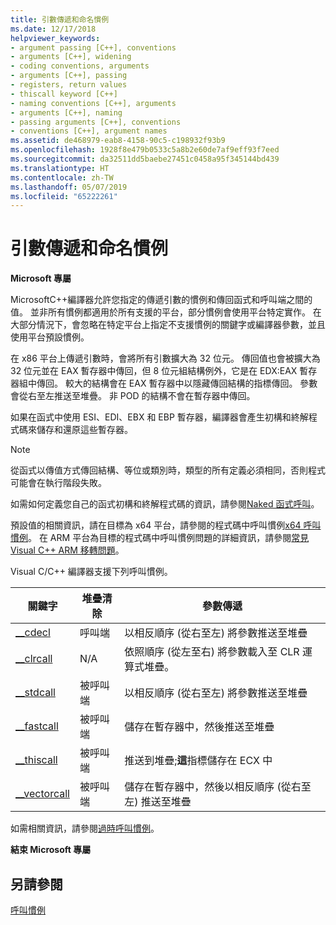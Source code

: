```yaml
---
title: 引數傳遞和命名慣例
ms.date: 12/17/2018
helpviewer_keywords:
- argument passing [C++], conventions
- arguments [C++], widening
- coding conventions, arguments
- arguments [C++], passing
- registers, return values
- thiscall keyword [C++]
- naming conventions [C++], arguments
- arguments [C++], naming
- passing arguments [C++], conventions
- conventions [C++], argument names
ms.assetid: de468979-eab8-4158-90c5-c198932f93b9
ms.openlocfilehash: 1928f8e479b0533c5a8b2e60de7af9eff93f7eed
ms.sourcegitcommit: da32511dd5baebe27451c0458a95f345144bd439
ms.translationtype: HT
ms.contentlocale: zh-TW
ms.lasthandoff: 05/07/2019
ms.locfileid: "65222261"
---
```

# <a name="argument-passing-and-naming-conventions"></a>引數傳遞和命名慣例

**Microsoft 專屬**

MicrosoftC++編譯器允許您指定的傳遞引數的慣例和傳回函式和呼叫端之間的值。 並非所有慣例都適用於所有支援的平台，部分慣例會使用平台特定實作。 在大部分情況下，會忽略在特定平台上指定不支援慣例的關鍵字或編譯器參數，並且使用平台預設慣例。

在 x86 平台上傳遞引數時，會將所有引數擴大為 32 位元。 傳回值也會被擴大為 32 位元並在 EAX 暫存器中傳回，但 8 位元組結構例外，它是在 EDX:EAX 暫存器組中傳回。 較大的結構會在 EAX 暫存器中以隱藏傳回結構的指標傳回。 參數會從右至左推送至堆疊。 非 POD 的結構不會在暫存器中傳回。

如果在函式中使用 ESI、EDI、EBX 和 EBP 暫存器，編譯器會產生初構和終解程式碼來儲存和還原這些暫存器。

> [!NOTE]
> 從函式以傳值方式傳回結構、等位或類別時，類型的所有定義必須相同，否則程式可能會在執行階段失敗。

如需如何定義您自己的函式初構和終解程式碼的資訊，請參閱[Naked 函式呼叫](../cpp/naked-function-calls.md)。

預設值的相關資訊，請在目標為 x64 平台，請參閱的程式碼中呼叫慣例[x64 呼叫慣例](../build/x64-calling-convention.md)。 在 ARM 平台為目標的程式碼中呼叫慣例問題的詳細資訊，請參閱[常見 Visual C++ ARM 移轉問題](../build/common-visual-cpp-arm-migration-issues.md)。

Visual C/C++ 編譯器支援下列呼叫慣例。

|關鍵字|堆疊清除|參數傳遞|
|-------------|-------------------|-----------------------|
|[__cdecl](../cpp/cdecl.md)|呼叫端|以相反順序 (從右至左) 將參數推送至堆疊|
|[__clrcall](../cpp/clrcall.md)|N/A|依照順序 (從左至右) 將參數載入至 CLR 運算式堆疊。|
|[__stdcall](../cpp/stdcall.md)|被呼叫端|以相反順序 (從右至左) 將參數推送至堆疊|
|[__fastcall](../cpp/fastcall.md)|被呼叫端|儲存在暫存器中，然後推送至堆疊|
|[__thiscall](../cpp/thiscall.md)|被呼叫端|推送到堆疊;**這**指標儲存在 ECX 中|
|[__vectorcall](../cpp/vectorcall.md)|被呼叫端|儲存在暫存器中，然後以相反順序 (從右至左) 推送至堆疊|

如需相關資訊，請參閱[過時呼叫慣例](../cpp/obsolete-calling-conventions.md)。

**結束 Microsoft 專屬**

## <a name="see-also"></a>另請參閱

[呼叫慣例](../cpp/calling-conventions.md)